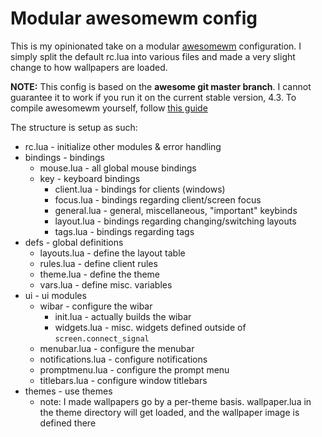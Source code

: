 # Modular awesomewm config
This is my opinionated take on a modular [awesomewm](https://github.com/awesomeWM/awesome) configuration. I simply split the default rc.lua into various files and made a very slight change to how wallpapers are loaded.

**NOTE:** This config is based on the **awesome git master branch**. I cannot guarantee it to work if you run it on the current stable version, 4.3. To compile awesomewm yourself, follow [this guide](https://awesomewm.org/apidoc/documentation/10-building-and-testing.md.html)

The structure is setup as such:
- rc.lua - initialize other modules & error handling
- bindings - bindings
	- mouse.lua - all global mouse bindings
	- key - keyboard bindings
		- client.lua - bindings for clients (windows)
		- focus.lua - bindings regarding client/screen focus
		- general.lua - general, miscellaneous, "important" keybinds
		- layout.lua - bindings regarding changing/switching layouts
		- tags.lua - bindings regarding tags
- defs - global definitions
	- layouts.lua - define the layout table
	- rules.lua - define client rules
	- theme.lua - define the theme
	- vars.lua - define misc. variables
- ui - ui modules
	- wibar - configure the wibar
		- init.lua - actually builds the wibar
		- widgets.lua - misc. widgets defined outside of `screen.connect_signal`
	- menubar.lua - configure the menubar
	- notifications.lua - configure notifications
	- promptmenu.lua - configure the prompt menu
	- titlebars.lua - configure window titlebars
- themes - use themes
	- note: I made wallpapers go by a per-theme basis. wallpaper.lua in the theme directory will get loaded, and the wallpaper image is defined there
